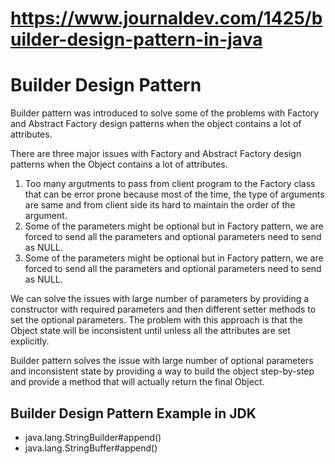 # https://www.journaldev.com/1425/builder-design-pattern-in-java

# Builder Design Pattern

Builder pattern was introduced to solve some of the problems with Factory and Abstract Factory design patterns when the
object contains a lot of attributes.

There are three major issues with Factory and Abstract Factory design patterns when the Object contains a lot of
attributes.

1. Too many argutments to pass from client program to the Factory class that can be error prone because most of the
   time, the type of arguments are same and from client side its hard to maintain the order of the argument.
2. Some of the parameters might be optional but in Factory pattern, we are forced to send all the parameters and
   optional parameters need to send as NULL.
3. Some of the parameters might be optional but in Factory pattern, we are forced to send all the parameters and
   optional parameters need to send as NULL.

We can solve the issues with large number of parameters by providing a constructor with required parameters and then
different setter methods to set the optional parameters. The problem with this approach is that the Object state will be
inconsistent until unless all the attributes are set explicitly.

Builder pattern solves the issue with large number of optional parameters and inconsistent state by providing a way to
build the object step-by-step and provide a method that will actually return the final Object.

## Builder Design Pattern Example in JDK

- java.lang.StringBuilder#append()
- java.lang.StringBuffer#append()

